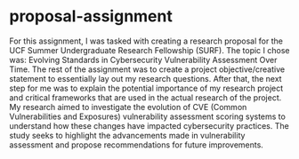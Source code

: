 # proposal-assignment
For this assignment, I was tasked with creating a research proposal for the UCF Summer Undergraduate Research Fellowship (SURF).
The topic I chose was: Evolving Standards in Cybersecurity Vulnerability Assessment Over Time.
The rest of the assignment was to create a project objective/creative statement to essentially lay out my research questions. After that, the next step for me was to explain the potential importance of my research project and critical frameworks that are used in the actual research of the project. My research aimed to investigate the evolution of CVE (Common Vulnerabilities and Exposures) vulnerability assessment scoring systems to understand how these changes have impacted cybersecurity practices. The study seeks to highlight the advancements made in vulnerability assessment and propose recommendations for future improvements.
